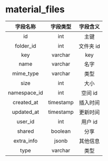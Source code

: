 # material_files

| 字段名称 | 字段类型 | 字段含义 |
| :-----: | :-----: | :-----: 
| id | int | 主键 |
| folder_id | int | 文件夹 id |
| key | varchar | key |
| name | varchar | 名字  |
| mime_type | varchar | 类型 |
| size | int | 大小 |
| namespace_id | int | 空间 id |
| created_at | timestamp | 插入时间 |
| updated_at | timestamp | 更新时间 |
| user_id | int | 用户 id  |
| shared | boolean | 分享 |
| extra_info | jsonb | 其他信息 |
| type | varchar | 类型 |

